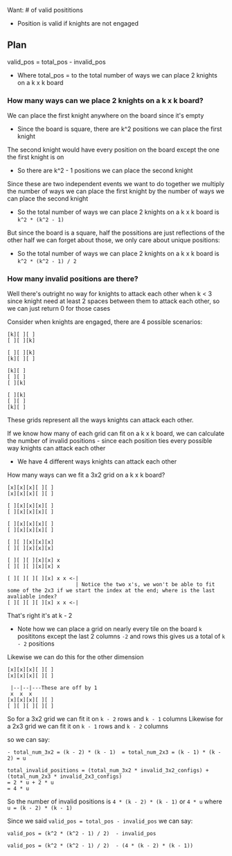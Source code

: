 Want: # of valid posititions
- Position is valid if knights are not engaged

## Plan

valid_pos = total_pos - invalid_pos
- Where total_pos = to the total number of ways we can place 2 knights on a k x k board

### How many ways can we place 2 knights on a k x k board?
We can place the first knight anywhere on the board since it's empty
- Since the board is square, there are k^2 positions we can place the first knight

The second knight would have every position on the board except the one the first knight is on
- So there are k^2 - 1 positions we can place the second knight

Since these are two independent events we want to do together we multiply the number of ways we can place the first knight by the number of ways we can place the second knight
- So the total number of ways we can place 2 knights on a k x k board is `k^2 * (k^2 - 1)`

But since the board is a square, half the possitions are just reflections of the other half we can forget about those, we only care about unique positions:
- So the total number of ways we can place 2 knights on a k x k board is `k^2 * (k^2 - 1) / 2`

### How many invalid positions are there?
Well there's outright no way for knights to attack each other when k < 3 since knight need at least 2 spaces between them to attack each other, so we can just return 0 for those cases

Consider when knights are engaged, there are 4 possible scenarios:
```
[k][ ][ ]
[ ][ ][k]

[ ][ ][k]
[k][ ][ ]

[k][ ]
[ ][ ]
[ ][k]

[ ][k]
[ ][ ]
[k][ ]
```

These grids represent all the ways knights can attack each other.

If we know how many of each grid can fit on a k x k board, we can calculate the number of invalid positions - since each position ties every possible way knights can attack each other
- We have 4 different ways knights can attack each other

How many ways can we fit a 3x2 grid on a k x k board?

```
[x][x][x][ ][ ]
[x][x][x][ ][ ]

[ ][x][x][x][ ]
[ ][x][x][x][ ]

[ ][x][x][x][ ]
[ ][x][x][x][ ]

[ ][ ][x][x][x]
[ ][ ][x][x][x]

[ ][ ][ ][x][x] x
[ ][ ][ ][x][x] x

[ ][ ][ ][ ][x] x x <-|
                      | Notice the two x's, we won't be able to fit some of the 2x3 if we start the index at the end; where is the last avaliable index?
[ ][ ][ ][ ][x] x x <-|

```
That's right it's at k - 2
- Note how we can place a grid on nearly every tile on the board `k` posititons except the last 2 columns `-2` and rows this gives us a total of `k - 2` positions

Likewise we can do this for the other dimension

```
[x][x][x][ ][ ]
[x][x][x][ ][ ]

 |--|--|---These are off by 1
 x  x  x
[x][x][x][ ][ ]
[ ][ ][ ][ ][ ]

```
So for a 3x2 grid we can fit it on `k - 2` rows and `k - 1` columns
Likewise for a 2x3 grid we can fit it on `k - 1` rows and `k - 2` columns

so we can say:
```
- total_num_3x2 = (k - 2) * (k - 1)  = total_num_2x3 = (k - 1) * (k - 2) = u

total_invalid_positions = (total_num_3x2 * invalid_3x2_configs) + (total_num_2x3 * invalid_2x3_configs)
= 2 * u + 2 * u
= 4 * u
```

So the number of invalid positions is `4 * (k - 2) * (k - 1)` or `4 * u` where `u = (k - 2) * (k - 1)`

Since we said `valid_pos = total_pos - invalid_pos` we can say:
```
valid_pos = (k^2 * (k^2 - 1) / 2)  - invalid_pos

valid_pos = (k^2 * (k^2 - 1) / 2)  - (4 * (k - 2) * (k - 1))

```
